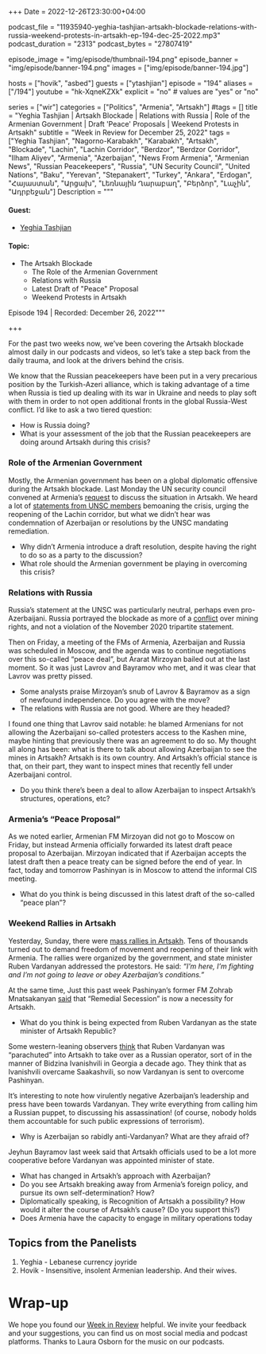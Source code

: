 +++
Date = 2022-12-26T23:30:00+04:00

podcast_file = "11935940-yeghia-tashjian-artsakh-blockade-relations-with-russia-weekend-protests-in-artsakh-ep-194-dec-25-2022.mp3"
podcast_duration = "2313"
podcast_bytes = "27807419"

episode_image = "img/episode/thumbnail-194.png"
episode_banner = "img/episode/banner-194.png"
images = ["img/episode/banner-194.jpg"]

hosts = ["hovik", "asbed"]
guests = ["ytashjian"]
episode = "194"
aliases = ["/194"]
youtube = "hk-XqneKZXk"
explicit = "no" # values are "yes" or "no"

series = ["wir"]
categories = ["Politics", "Armenia", "Artsakh"]
#tags = []
title = "Yeghia Tashjian | Artsakh Blockade | Relations with Russia | Role of the Armenian Government | Draft 'Peace' Proposals | Weekend Protests in Artsakh"
subtitle = "Week in Review for December 25, 2022"
tags = ["Yeghia Tashjian", "Nagorno-Karabakh", "Karabakh", "Artsakh", "Blockade", "Lachin", "Lachin Corridor", "Berdzor", "Berdzor Corridor", "Ilham Aliyev", "Armenia", "Azerbaijan", "News From Armenia", "Armenian News", "Russian Peacekeepers", "Russia", "UN Security Council", "United Nations", "Baku", "Yerevan", "Stepanakert", "Turkey", "Ankara", "Erdogan", "Հայաստան", "Արցախ", "Լեռնային Ղարաբաղ", "Բերձոր", "Լաչին", "Ադրբեջան"]
Description = """

#### Guest:
* [Yeghia Tashjian](/guest/ytashjian)

#### Topic:
* The Artsakh Blockade
    * The Role of the Armenian Government
    * Relations with Russia
    * Latest Draft of "Peace" Proposal
    * Weekend Protests in Artsakh

Episode 194 | Recorded: December 26, 2022"""

+++

For the past two weeks now, we’ve been covering the Artsakh blockade almost daily in our podcasts and videos, so let’s take a step back from the daily trauma, and look at the drivers behind the crisis.

We know that the Russian peacekeepers have been put in a very precarious position by the Turkish-Azeri alliance, which is taking advantage of a time when Russia is tied up dealing with its war in Ukraine and needs to play soft with them in order to not open additional fronts in the global Russia-West conflict. I’d like to ask a two tiered question:

* How is Russia doing?
* What is your assessment of the job that the Russian peacekeepers are doing around Artsakh during this crisis?


### Role of the Armenian Government

Mostly, the Armenian government has been on a global diplomatic offensive during the Artsakh blockade. Last Monday the UN security council convened at Armenia’s [request](https://documents-dds-ny.un.org/doc/UNDOC/GEN/N22/589/61/PDF/N2258961.pdf?OpenElement) to discuss the situation in Artsakh. We heard a lot of [statements from UNSC members](https://asbarez.com/what-un-security-council-members-said-about-lachin-blockade/) bemoaning the crisis, urging the reopening of the Lachin corridor, but what we didn’t hear was condemnation of Azerbaijan or resolutions by the UNSC mandating remediation.

* Why didn’t Armenia introduce a draft resolution, despite having the right to do so as a party to the discussion?
* What role should the Armenian government be playing in overcoming this crisis?


### Relations with Russia

Russia’s statement at the UNSC was particularly neutral, perhaps even pro-Azerbaijani. Russia portrayed the blockade as more of a [conflict](https://www.panorama.am/en/news/2022/12/21/Armenian-speaker-Russia/2772556) over mining rights, and not a violation of the November 2020 tripartite statement.

Then on Friday, a meeting of the FMs of Armenia, Azerbaijan and Russia was scheduled in Moscow, and the agenda was to continue negotiations over this so-called “peace deal”, but Ararat Mirzoyan bailed out at the last moment. So it was just Lavrov and Bayramov who met, and it was clear that Lavrov was pretty pissed.

* Some analysts praise Mirzoyan’s snub of Lavrov & Bayramov as a sign of newfound independence. Do you agree with the move?
* The relations with Russia are not good. Where are they headed?


I found one thing that Lavrov said notable: he blamed Armenians for not allowing the Azerbaijani so-called protesters access to the Kashen mine, maybe hinting that previously there was an agreement to do so. My thought all along has been: what is there to talk about allowing Azerbaijan to see the mines in Artsakh? Artsakh is its own country. And Artsakh’s official stance is that, on their part, they want to inspect mines that recently fell under Azerbaijani control.

* Do you think there’s been a deal to allow Azerbaijan to inspect Artsakh’s structures, operations, etc?


### Armenia’s “Peace Proposal”

As we noted earlier, Armenian FM Mirzoyan did not go to Moscow on Friday, but instead Armenia officially forwarded its latest draft peace proposal to Azerbaijan. Mirzoyan indicated that if Azerbaijan accepts the latest draft then a peace treaty can be signed before the end of year. In fact, today and tomorrow Pashinyan is in Moscow to attend the informal CIS meeting.

* What do you think is being discussed in this latest draft of the so-called “peace plan”?


### Weekend Rallies in Artsakh

Yesterday, Sunday, there were [mass rallies in Artsakh](https://www.azatutyun.am/a/32192899.html). Tens of thousands turned out to demand freedom of movement and reopening of their link with Armenia. The rallies were organized by the government, and state minister Ruben Vardanyan addressed the protestors. He said: _“I’m here, I’m fighting and I’m not going to leave or obey Azerbaijan’s conditions.”_

At the same time, Just this past week Pashinyan’s former FM Zohrab Mnatsakanyan [said](https://armenpress.am/eng/news/1099748.html) that “Remedial Secession” is now a necessity for Artsakh.

* What do you think is being expected from Ruben Vardanyan as the state minister of Artsakh Republic?

Some western-leaning observers [think](https://www.geopoliticalmonitor.com/the-kremlins-unorthodox-sway-over-south-caucasus-politics/) that Ruben Vardanyan was “parachuted” into Artsakh to take over as a Russian operator, sort of in the manner of Bidzina Ivanishvili in Georgia a decade ago. They think that as Ivanishvili overcame Saakashvili, so now Vardanyan is sent to overcome Pashinyan.

It’s interesting to note how virulently negative Azerbaijan’s leadership and press have been towards Vardanyan. They write everything from calling him a Russian puppet, to discussing his assassination! (of course, nobody holds them accountable for such public expressions of terrorism).

* Why is Azerbaijan so rabidly anti-Vardanyan? What are they afraid of?

Jeyhun Bayramov last week said that Artsakh officials used to be a lot more cooperative before Vardanyan was appointed minister of state.

* What has changed in Artsakh’s approach with Azerbaijan?
* Do you see Artsakh breaking away from Armenia’s foreign policy, and pursue its own self-determination? How?
* Diplomatically speaking, is Recognition of Artsakh a possibility? How would it alter the course of Artsakh’s cause? (Do you support this?)
* Does Armenia have the capacity to engage in military operations today


## Topics from the Panelists

1. Yeghia - Lebanese currency joyride
2. Hovik - Insensitive, insolent Armenian leadership. And their wives.


# Wrap-up

We hope you found our [Week in Review](/series/wir) helpful. We invite your feedback and your suggestions, you can find us on most social media and podcast platforms. Thanks to Laura Osborn for the music on our podcasts.
